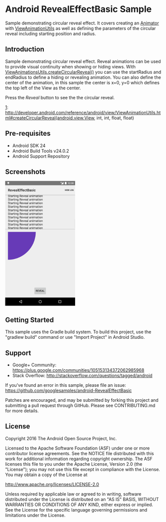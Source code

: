 
Android RevealEffectBasic Sample
===================================

Sample demonstrating circular reveal effect. It covers creating an
[Animator][1] with [ViewAnimationUtils][2] as well as defining the parameters
of the circular reveal including starting position and radius.


[1]: https://developer.android.com/reference/android/animation/Animator.html
[2]: https://developer.android.com/reference/android/view/ViewAnimationUtils.html

Introduction
------------

Sample demonstrating circular reveal effect. Reveal animations can be used to
provide visual continuity when showing or hiding views. With
[ViewAnimationsUtils.createCircularReveal()][1] you can use the startRadius and
endRadius to define a hiding or revealing animation. You can also define the
center of the animation, in this sample the center is x=0, y=0 which defines
the top left of the View as the center.

Press the *Reveal* button to see the the circular reveal.

[1]: http://developer.android.com/reference/android/view/ViewAnimationUtils.html#createCircularReveal(android.view.View, int, int, float, float)

Pre-requisites
--------------

- Android SDK 24
- Android Build Tools v24.0.2
- Android Support Repository

Screenshots
-------------

<img src="screenshots/1-main.png" height="400" alt="Screenshot"/> 

Getting Started
---------------

This sample uses the Gradle build system. To build this project, use the
"gradlew build" command or use "Import Project" in Android Studio.

Support
-------

- Google+ Community: https://plus.google.com/communities/105153134372062985968
- Stack Overflow: http://stackoverflow.com/questions/tagged/android

If you've found an error in this sample, please file an issue:
https://github.com/googlesamples/android-RevealEffectBasic

Patches are encouraged, and may be submitted by forking this project and
submitting a pull request through GitHub. Please see CONTRIBUTING.md for more details.

License
-------

Copyright 2016 The Android Open Source Project, Inc.

Licensed to the Apache Software Foundation (ASF) under one or more contributor
license agreements.  See the NOTICE file distributed with this work for
additional information regarding copyright ownership.  The ASF licenses this
file to you under the Apache License, Version 2.0 (the "License"); you may not
use this file except in compliance with the License.  You may obtain a copy of
the License at

http://www.apache.org/licenses/LICENSE-2.0

Unless required by applicable law or agreed to in writing, software
distributed under the License is distributed on an "AS IS" BASIS, WITHOUT
WARRANTIES OR CONDITIONS OF ANY KIND, either express or implied.  See the
License for the specific language governing permissions and limitations under
the License.

